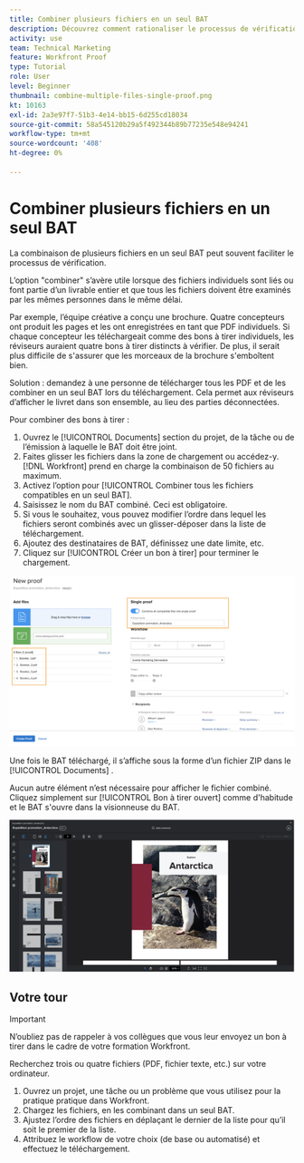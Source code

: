 ```yaml
---
title: Combiner plusieurs fichiers en un seul BAT
description: Découvrez comment rationaliser le processus de vérification en combinant plusieurs fichiers dans un seul BAT dans [!DNL  Workfront].
activity: use
team: Technical Marketing
feature: Workfront Proof
type: Tutorial
role: User
level: Beginner
thumbnail: combine-multiple-files-single-proof.png
kt: 10163
exl-id: 2a3e97f7-51b3-4e14-bb15-6d255cd18034
source-git-commit: 58a545120b29a5f492344b89b77235e548e94241
workflow-type: tm+mt
source-wordcount: '408'
ht-degree: 0%

---
```


# Combiner plusieurs fichiers en un seul BAT

La combinaison de plusieurs fichiers en un seul BAT peut souvent faciliter le processus de vérification.

L’option &quot;combiner&quot; s’avère utile lorsque des fichiers individuels sont liés ou font partie d’un livrable entier et que tous les fichiers doivent être examinés par les mêmes personnes dans le même délai.

Par exemple, l’équipe créative a conçu une brochure. Quatre concepteurs ont produit les pages et les ont enregistrées en tant que PDF individuels. Si chaque concepteur les téléchargeait comme des bons à tirer individuels, les réviseurs auraient quatre bons à tirer distincts à vérifier. De plus, il serait plus difficile de s&#39;assurer que les morceaux de la brochure s&#39;emboîtent bien.

Solution : demandez à une personne de télécharger tous les PDF et de les combiner en un seul BAT lors du téléchargement. Cela permet aux réviseurs d’afficher le livret dans son ensemble, au lieu des parties déconnectées.

Pour combiner des bons à tirer :

1. Ouvrez le [!UICONTROL Documents] section du projet, de la tâche ou de l’émission à laquelle le BAT doit être joint.
2. Faites glisser les fichiers dans la zone de chargement ou accédez-y. [!DNL Workfront] prend en charge la combinaison de 50 fichiers au maximum.
3. Activez l’option pour [!UICONTROL Combiner tous les fichiers compatibles en un seul BAT].
4. Saisissez le nom du BAT combiné. Ceci est obligatoire.
5. Si vous le souhaitez, vous pouvez modifier l’ordre dans lequel les fichiers seront combinés avec un glisser-déposer dans la liste de téléchargement.
6. Ajoutez des destinataires de BAT, définissez une date limite, etc.
7. Cliquez sur [!UICONTROL Créer un bon à tirer] pour terminer le chargement.

![Une image de la fonction [!UICONTROL Nouveau BAT] avec la liste des fichiers téléchargés et [!UICONTROL BAT unique] sections mises en surbrillance.](assets/combine-proofs.png)

Une fois le BAT téléchargé, il s’affiche sous la forme d’un fichier ZIP dans le [!UICONTROL Documents] .

Aucun autre élément n’est nécessaire pour afficher le fichier combiné. Cliquez simplement sur [!UICONTROL Bon à tirer ouvert] comme d&#39;habitude et le BAT s&#39;ouvre dans la visionneuse du BAT.

![Une image de la visionneuse de BAT avec un BAT multi-page visible.](assets/combine-proofs-2.png)

## Votre tour

>[!IMPORTANT]
>
>N’oubliez pas de rappeler à vos collègues que vous leur envoyez un bon à tirer dans le cadre de votre formation Workfront.


Recherchez trois ou quatre fichiers (PDF, fichier texte, etc.) sur votre ordinateur.

1. Ouvrez un projet, une tâche ou un problème que vous utilisez pour la pratique pratique dans Workfront.
1. Chargez les fichiers, en les combinant dans un seul BAT.
1. Ajustez l’ordre des fichiers en déplaçant le dernier de la liste pour qu’il soit le premier de la liste.
1. Attribuez le workflow de votre choix (de base ou automatisé) et effectuez le téléchargement.



<!--
##Learn more
* Create a multi-page proof
-->
